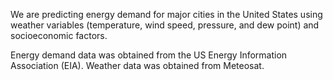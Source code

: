 We are predicting energy demand for major cities in the United States using weather variables (temperature, wind speed, pressure, and dew point) and socioeconomic factors. 

Energy demand data was obtained from the US Energy Information Association (EIA). Weather data was obtained from Meteosat.
